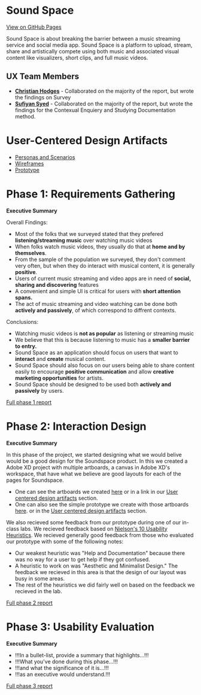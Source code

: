 # Sound Space 

[View on GitHub Pages](https://usabilityengineering.github.io/Sound-Space/)

Sound Space is about breaking the barrier between a music streaming service and social media app. Sound Space is a platform to upload, stream, share and artistically compete using both music and associated visual content like visualizers, short clips, and full music videos. 

## UX Team Members

* **[Christian Hodges](https://usabilityengineering.github.io/ux-portfolio-chodges7/)** - Collaborated on the majority of the report, but wrote the findings on Survey
* **[Sufiyan Syed](https://usabilityengineering.github.io/ux-portfolio-SufiyanSyedCSUC/)** - Collaborated on the majority of the report, but wrote the findings for the Contexual Enquiery and Studying Documentation method.

# User-Centered Design Artifacts

* [Personas and Scenarios](./requirements/personas-and-scenarios2.pdf)
* [Wireframes](./design/SoundSpace%20Wireframes%20.pdf)
* [Prototype](https://xd.adobe.com/view/3312afb3-c8a2-4068-8f52-79965d5bff20-6641/?fullscreen&hints=off)

# Phase 1: Requirements Gathering

**Executive Summary**

Overall Findings:

- Most of the folks that we surveyed stated that they prefered **listening/streaming music** over watching music videos
- When folks watch music videos, they usually do that at **home and by themselves**.
- From the sample of the population we surveyed, they don't comment very often, but when they do interact with musical content, it is generally **positive**.
- Users of current music streaming and video apps are in need of **social, sharing and discovering** features
- A convenient and simple UI is critical for users with **short attention spans.**
- The act of music streaming and video watching can be done both **actively and passively**, of which correspond to diffrent contexts.  

Conclusions:

- Watching music videos is **not as popular** as listening or streaming music
- We believe that this is because listening to music has a **smaller barrier to entry.**
- Sound Space as an application should focus on users that want to **interact** and **create** musical content.
- Sound Space should also focus on our users being able to share content easily to encourage **positive communication** and allow **creative marketing opportunities** for       artists.
- Sound Space should be designed to be used both **actively and passively** by users.  

[Full phase 1 report](requirements/)

# Phase 2: Interaction Design

**Executive Summary**

In this phase of the project, we started designing what we would belive would be a good design for the Soundspace product. In this we created a Adobe XD project with multiple artboards, a canvas in Adobe XD's workspace, that have what we believe are good layouts for each of the pages for Soundspace.

- One can see the artboards we created [here](./design/SoundSpace%20Wireframes%20.pdf) or in a link in our [User centered design artifacts](https://github.com/UsabilityEngineering/Sound-Space#user-centered-design-artifacts) section.
- One can also see the simple prototype we create with those artboards [here](https://xd.adobe.com/view/3312afb3-c8a2-4068-8f52-79965d5bff20-6641/?fullscreen&hints=off). or in the [User centered design artifacts](https://github.com/UsabilityEngineering/Sound-Space#user-centered-design-artifacts) section.

We also recieved some feedback from our prototype during one of our in-class labs. We recieved feedback based on [Nielson's 10 Usability Heuristics](https://www.nngroup.com/articles/ten-usability-heuristics/). We recieved generally good feedback from those who evaluated our prototype with some of the following notes:
- Our weakest heuristic was "Help and Documentation" because there was no way for a user to get help if they got confused.
- A heuristic to work on was "Aesthetic and Minimalist Design." The feedback we recieved in this area is that the design of our layout was busy in some areas.
- The rest of the heuristics we did fairly well on based on the feedback we recieved in the lab.

[Full phase 2 report](design/)

# Phase 3: Usability Evaluation

**Executive Summary**

* !!!In a bullet-list, provide a summary that highlights...!!!
* !!!What you've done during this phase...!!!
* !!!and what the significance of it is...!!!
* !!!as an executive would understand.!!!

[Full phase 3 report](evaluation/)
